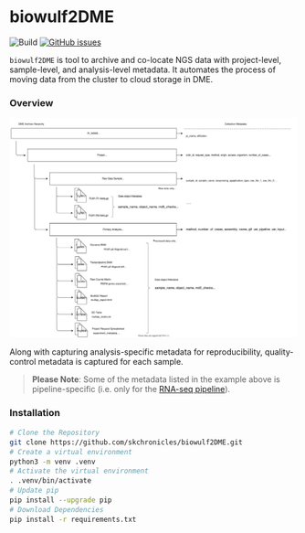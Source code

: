 # biowulf2DME

![Build](https://github.com/skchronicles/biowulf2DME/workflows/ci/badge.svg)  [![GitHub issues](https://img.shields.io/github/issues/skchronicles/biowulf2DME)](https://github.com/skchronicles/biowulf2DME/issues)

`biowulf2DME` is tool to archive and co-locate NGS data with project-level, sample-level, and analysis-level metadata. It automates the process of moving data from the cluster to cloud storage in DME.

### Overview
![DME Heirarchy](./assets/DME_Upload_Hierarchy.svg)

Along with capturing analysis-specific metadata for reproducibility, quality-control metadata is captured for each sample.

> **Please Note**: Some of the metadata listed in the example above is pipeline-specific (i.e. only for the [RNA-seq pipeline](https://ccbr.github.io/pipeliner-docs/RNA-seq/Gene-and-isoform-expression-overview/)).

### Installation
```bash
# Clone the Repository
git clone https://github.com/skchronicles/biowulf2DME.git
# Create a virtual environment
python3 -m venv .venv
# Activate the virtual environment
. .venv/bin/activate
# Update pip
pip install --upgrade pip
# Download Dependencies
pip install -r requirements.txt
```

